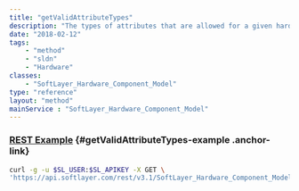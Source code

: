 ```yaml
---
title: "getValidAttributeTypes"
description: "The types of attributes that are allowed for a given hardware component model."
date: "2018-02-12"
tags:
    - "method"
    - "sldn"
    - "Hardware"
classes:
    - "SoftLayer_Hardware_Component_Model"
type: "reference"
layout: "method"
mainService : "SoftLayer_Hardware_Component_Model"
---
```


### [REST Example](#getValidAttributeTypes-example) <a href="/article/rest/"><i class="fas fa-question"></i></a> {#getValidAttributeTypes-example .anchor-link} 
```bash
curl -g -u $SL_USER:$SL_APIKEY -X GET \
'https://api.softlayer.com/rest/v3.1/SoftLayer_Hardware_Component_Model/{SoftLayer_Hardware_Component_ModelID}/getValidAttributeTypes'
```
